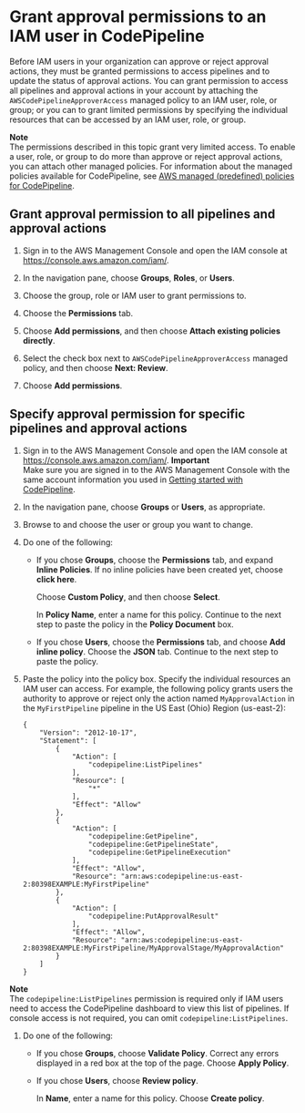 # Grant approval permissions to an IAM user in CodePipeline<a name="approvals-iam-permissions"></a>

Before IAM users in your organization can approve or reject approval actions, they must be granted permissions to access pipelines and to update the status of approval actions\. You can grant permission to access all pipelines and approval actions in your account by attaching the `AWSCodePipelineApproverAccess` managed policy to an IAM user, role, or group; or you can to grant limited permissions by specifying the individual resources that can be accessed by an IAM user, role, or group\.

**Note**  
The permissions described in this topic grant very limited access\. To enable a user, role, or group to do more than approve or reject approval actions, you can attach other managed policies\. For information about the managed policies available for CodePipeline, see [AWS managed \(predefined\) policies for CodePipeline](managed-policies.md)\.

## Grant approval permission to all pipelines and approval actions<a name="approvals-iam-permissions-all"></a>

1. Sign in to the AWS Management Console and open the IAM console at [https://console\.aws\.amazon\.com/iam/](https://console.aws.amazon.com/iam/)\.

1. In the navigation pane, choose **Groups**, **Roles**, or **Users**\.

1. Choose the group, role or IAM user to grant permissions to\.

1. Choose the **Permissions** tab\.

1. Choose **Add permissions**, and then choose **Attach existing policies directly**\.

1. Select the check box next to `AWSCodePipelineApproverAccess` managed policy, and then choose **Next: Review**\.

1. Choose **Add permissions**\.

## Specify approval permission for specific pipelines and approval actions<a name="approvals-iam-permissions-limited"></a>

1. Sign in to the AWS Management Console and open the IAM console at [https://console\.aws\.amazon\.com/iam/](https://console.aws.amazon.com/iam/)\.
**Important**  
Make sure you are signed in to the AWS Management Console with the same account information you used in [Getting started with CodePipeline](getting-started-codepipeline.md)\.

1. In the navigation pane, choose **Groups** or **Users**, as appropriate\.

1. Browse to and choose the user or group you want to change\. 

1. Do one of the following:
   + If you chose **Groups**, choose the **Permissions** tab, and expand **Inline Policies**\. If no inline policies have been created yet, choose **click here**\.

     Choose **Custom Policy**, and then choose **Select**\. 

     In **Policy Name**, enter a name for this policy\. Continue to the next step to paste the policy in the **Policy Document** box\.
   + If you chose **Users**, choose the **Permissions** tab, and choose **Add inline policy**\. Choose the **JSON** tab\. Continue to the next step to paste the policy\.

1. Paste the policy into the policy box\. Specify the individual resources an IAM user can access\. For example, the following policy grants users the authority to approve or reject only the action named `MyApprovalAction` in the `MyFirstPipeline` pipeline in the US East \(Ohio\) Region \(us\-east\-2\):

   ```
   {
       "Version": "2012-10-17",
       "Statement": [
           {
               "Action": [
                   "codepipeline:ListPipelines"
               ],
               "Resource": [
                   "*"
               ],
               "Effect": "Allow"
           },
           {
               "Action": [
                   "codepipeline:GetPipeline",
                   "codepipeline:GetPipelineState",
                   "codepipeline:GetPipelineExecution"
               ],
               "Effect": "Allow",
               "Resource": "arn:aws:codepipeline:us-east-2:80398EXAMPLE:MyFirstPipeline"
           },
           {
               "Action": [
                   "codepipeline:PutApprovalResult"
               ],
               "Effect": "Allow",
               "Resource": "arn:aws:codepipeline:us-east-2:80398EXAMPLE:MyFirstPipeline/MyApprovalStage/MyApprovalAction"
           }
       ]
   }
   ```
**Note**  
The `codepipeline:ListPipelines` permission is required only if IAM users need to access the CodePipeline dashboard to view this list of pipelines\. If console access is not required, you can omit `codepipeline:ListPipelines`\.

1. Do one of the following:
   + If you chose **Groups**, choose **Validate Policy**\. Correct any errors displayed in a red box at the top of the page\. Choose **Apply Policy**\.
   + If you chose **Users**, choose **Review policy**\.

     In **Name**, enter a name for this policy\. Choose **Create policy**\.